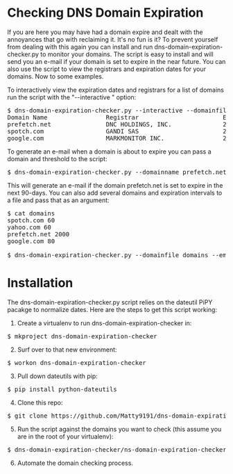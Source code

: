 # Checking DNS Domain Expiration

If you are here you may have had a domain expire and dealt with the annoyances that go with reclaiming it. It's no fun is it? To prevent yourself from dealing with this again you can install and run dns-domain-expiration-checker.py to monitor your domains. The script is easy to install and will send you an e-mail if your domain is set to expire in the near future. You can also use the script to view the registrars and expiration dates for your domains. Now to some examples.

To interactively view the expiration dates and registrars for a list of domains run the script with the "--interactive
" option:
<pre>
$ dns-domain-expiration-checker.py --interactive --domainfile domains
Domain Name                Registrar                       Expiration Date       Days Left
prefetch.net               DNC HOLDINGS, INC.              2020-06-23 00:00:00   1064
spotch.com                 GANDI SAS                       2017-12-03 00:00:00   131 
google.com                 MARKMONITOR INC.                2020-09-14 00:00:00   1147
</pre>

To generate an e-mail when a domain is about to expire you can pass a domain and threshold to the script:

<pre>
$ dns-domain-expiration-checker.py --domainname prefetch.net --email --expiredays 90
</pre>

This will generate an e-mail if the domain prefetch.net is set to expire in the next 90-days. You can also add several domains and expiration intervals to a file and pass that as an argument:

<pre>
$ cat domains
spotch.com 60
yahoo.com 60
prefetch.net 2000
google.com 80

$ dns-domain-expiration-checker.py --domainfile domains --email --smtpserver smtp.mydomain --smtpto "biff" --smtpfrom "Root"
</pre>

# Installation

The dns-domain-expiration-checker.py script relies on the dateutil PiPY pacakge to normalize dates. Here are the steps to get this script working:

1. Create a virtualenv to run dns-domain-expiration-checker in:
<pre>
$ mkproject dns-domain-expiration-checker
</pre>
2. Surf over to that new environment:
<pre>
$ workon dns-domain-expiration-checker
</pre>
3. Pull down dateutils with pip:
<pre>
$ pip install python-dateutils
</pre>
4. Clone this repo:
<pre>
$ git clone https://github.com/Matty9191/dns-domain-expiration-checker.git
</pre>
5. Run the script against the domains you want to check (this assume you are in the root of your virtualenv):
<pre>
$ dns-domain-expiration-checker/ns-domain-expiration-checker.py ....
</pre>
6. Automate the domain checking process.




